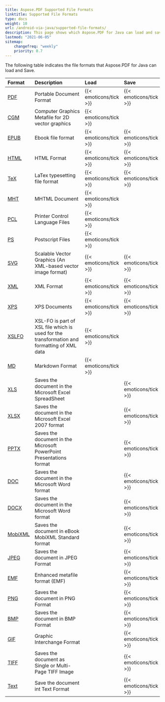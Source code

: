 ```yaml
---
title: Aspose.PDF Supported File Formats
linktitle: Supported File Formats
type: docs
weight: 10
url: /android-via-java/supported-file-formats/
description: This page shows which Aspose.PDF for Java can load and save file formats.
lastmod: "2021-06-05"
sitemap:
    changefreq: "weekly"
    priority: 0.7
---
```


The following table indicates the file formats that Aspose.PDF for Java can load and Save.

|**Format**|**Description**|**Load**|**Save**|**Remarks**|
| :- | :- | :- | :- | :- |
|[PDF](https://wiki.fileformat.com/pdf/)|Portable Document Format|{{< emoticons/tick >}}|{{< emoticons/tick >}} | |
|[CGM](https://wiki.fileformat.com/page-description-language/cgm/)|Computer Graphics Metafile for 2D vector graphics|{{< emoticons/tick >}}| | |
|[EPUB](https://wiki.fileformat.com/ebook/epub/)|Ebook file format|{{< emoticons/tick >}}|{{< emoticons/tick >}}| |
|[HTML](https://wiki.fileformat.com/web/html/)|HTML Format|{{< emoticons/tick >}}|{{< emoticons/tick >}}| |
|[TeX](https://wiki.fileformat.com/page-description-language/tex/)|LaTex typesetting file format|{{< emoticons/tick >}}|{{< emoticons/tick >}}| |
|[MHT](https://wiki.fileformat.com/web/mhtml/)|MHTML Document|{{< emoticons/tick >}}| | |
|[PCL](https://wiki.fileformat.com/page-description-language/pcl/)|Printer Control Language Files|{{< emoticons/tick >}}| | |
|[PS](https://wiki.fileformat.com/page-description-language/ps/)|Postscript Files|{{< emoticons/tick >}}| | |
|[SVG](https://wiki.fileformat.com/page-description-language/svg/)|Scalable Vector Graphics (An XML-based vector image format)|{{< emoticons/tick >}}|{{< emoticons/tick >}}| |
|[XML](https://wiki.fileformat.com/web/xml/)|XML Format|{{< emoticons/tick >}}|{{< emoticons/tick >}}| |
|[XPS](https://wiki.fileformat.com/page-description-language/xps/)|XPS Documents|{{< emoticons/tick >}}|{{< emoticons/tick >}}| |
|[XSLFO](https://wiki.fileformat.com/page-description-language/xslfo/)|XSL-FO is part of XSL file which is used for the transformation and formatting of XML data|{{< emoticons/tick >}}| | |
|[MD](https://wiki.fileformat.com/specification/word-processing/md/)|Markdown Format|{{< emoticons/tick >}}| | |
|[XLS](https://wiki.fileformat.com/spreadsheet/xls/)|Saves the document in the Microsoft Excel SpreadSheet| |{{< emoticons/tick >}}| |
|[XLSX](https://wiki.fileformat.com/spreadsheet/xlsx/)|Saves the document in the Microsoft Excel 2007 format| |{{< emoticons/tick >}}| |
|[PPTX](https://wiki.fileformat.com/presentation/pptx/)|Saves the document in the Microsoft PowerPoint Presentations format| |{{< emoticons/tick >}}| |
|[DOC](https://wiki.fileformat.com/word-processing/doc/)|Saves the document in the Microsoft Word format| |{{< emoticons/tick >}}| |
|[DOCX](https://wiki.fileformat.com/specification/word-processing/docx/)|Saves the document in the Microsoft Word format| |{{< emoticons/tick >}}| |
|[MobiXML](https://wiki.fileformat.com/ebook/mobi/)|Saves the document in eBook MobiXML Standard format| |{{< emoticons/tick >}}| |
|[JPEG](https://wiki.fileformat.com/image/jpeg/)|Saves the document in JPEG Format| |{{< emoticons/tick >}}| |
|[EMF](https://wiki.fileformat.com/image/emf/)|Enhanced metafile format (EMF)| |{{< emoticons/tick >}}| |
|[PNG](https://wiki.fileformat.com/image/png/)|Saves the document in PNG Format| |{{< emoticons/tick >}}| |
|[BMP](https://wiki.fileformat.com/image/bmp/)|Saves the document in BMP Format| |{{< emoticons/tick >}}| |
|[GIF](https://wiki.fileformat.com/image/gif/)|Graphic Interchange Format| |{{< emoticons/tick >}}| |
|[TIFF](https://wiki.fileformat.com/image/tiff/)|Saves the document as Single or Multi-Page TIFF Image| |{{< emoticons/tick >}}| |
|[Text](https://wiki.fileformat.com/specification/word-processing/txt/)|Save the document int Text Format| |{{< emoticons/tick >}}| |

